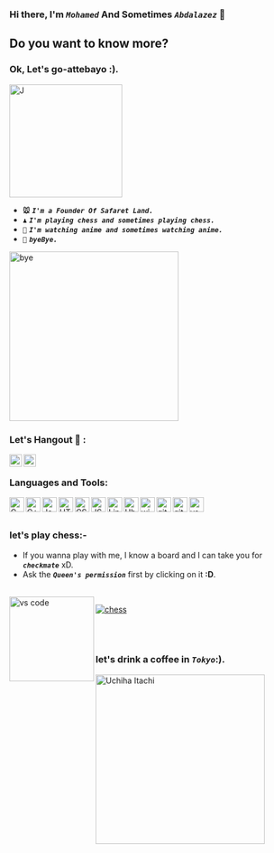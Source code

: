 ### Hi there, I'm ***```Mohamed```*** And Sometimes ***```Abdalazez```*** 👋 



## Do you want to know more?
### **Ok, Let's go-attebayo :).**
[//]: <> (<img align="" alt="naruto" width="150px" src="https://i.postimg.cc/Fs5zhSZZ/5.gif" />)
[//]: <> (<img align="" alt="J" width="300px" src="https://i.postimg.cc/Kzqy6zdq/JJK.jpg" />)
[//]: <> (<img align="" alt="J" width="250px" src="https://i.postimg.cc/DynHFykq/uzumaki.png" />)
[//]: <> (<img align="" alt="J" width="200px" src="https://i.postimg.cc/SNWdt776/killua.png" />)
<img align="" alt="J" width="200px" src="https://i.postimg.cc/ryY84nwt/pngfind-com-naruto-png-573494.png" />


- **```🐭```** ***```I'm a Founder Of Safaret Land.```***
- **```♟️```** ***```I'm playing chess and sometimes playing chess.```***
- **```🦊```** ***```I'm watching anime and sometimes watching anime.```***
- **```👋```** ***```byeBye.```***
<img align="" alt="bye" width="300px" src="https://i.postimg.cc/W1hnr8MT/byebye.png" />

[//]: <> (<img align="" alt="bye" width="150px" src="https://i.postimg.cc/RV7RdVbr/Done.gif" />)
[//]: <> (<img align="" alt="bye" width="300px" src="https://i.postimg.cc/HsjLkGz8/bye.png" />)

### Let's Hangout 💬 :

[<img align="left" alt="Mohamed | Facebook" width="22px" src="https://cdn.jsdelivr.net/npm/simple-icons@v3/icons/facebook.svg" />][facebook]

[<img align="left" alt="Mohamed | LinkedIn" width="22px" src="https://cdn.jsdelivr.net/npm/simple-icons@v3/icons/linkedin.svg" />][linkedin]

<br />

### Languages and Tools:

<img align="left" alt="C" width="26px" src="https://i.postimg.cc/9MR76H2M/icons8-c-96.png" />
<img align="left" alt="C++" width="26px" src="https://i.postimg.cc/8PGWs3DF/icons8-c-48.png" />
<img align="left" alt="Java" width="26px" src="https://i.postimg.cc/W1F2VNK0/icons8-java.gif" />

<img align="left" alt="HTML5" width="26px" src="https://i.postimg.cc/rwsx1rHx/icons8-html-5-480.png" />
<img align="left" alt="CSS3" width="26px" src="https://i.postimg.cc/Df5SxzLg/icons8-css3-480.png" />
<img align="left" alt="JS" width="26px" src="https://i.postimg.cc/L6pMgknQ/icons8-javascript.gif" />
<img align="left" alt="Linux" width="26px" src="https://i.postimg.cc/L6tgjVvJ/icons8-linux.gif" />
<img align="left" alt="Ubuntu" width="26px" src="https://i.postimg.cc/hPTZxNHV/icons8-ubuntu-96.png" />
<img align="left" alt="windows" width="26px" src="https://i.postimg.cc/7ZcNW98q/icons8-windows-10-500.png" />
<img align="left" alt="git" width="26px" src="https://i.postimg.cc/W1R3YqWQ/icons8-git-480.png" />
<img align="left" alt="github" width="26px" src="https://i.postimg.cc/0r1snDkn/icons8-github-240.png" />
<img align="left" alt="vs code" width="26px" src="https://i.postimg.cc/m20fW0Hn/icons8-visual-studio-code-2019-480.png" />

<br />
<br />

### let's play chess:-


- If you wanna play with me, I know a board and I can take you for ***```checkmate```*** xD.
- Ask the ***```Queen's permission```*** first by clicking on it **:D**.

<br />

<img align="left" alt="vs code" width="150px" src="https://i.postimg.cc/YqdJtFJz/chess-game.png" />

[![chess](https://i.postimg.cc/rsKmy480/queen-2.png)](https://www.chess.com/member/m-abdalazez)

<br />
<br />

### let's drink a coffee in ***```Tokyo```***:).

[//]: <> (<img align="" alt="Uchiha Itachi" width="300px" src="https://i.postimg.cc/Jh7WWBcb/icons8-itachi-uchiha-480.png" />)
<img align="" alt="Uchiha Itachi" width="300px" src="https://i.postimg.cc/X7z5Lrtf/Juuzou-Suzuya.png" />

[facebook]: https://www.facebook.com/mohamed.abdalazez.9678/
[linkedin]: https://www.linkedin.com/in/mohamed818/
[Chess]: https://www.chess.com/member/m-abdalazez




